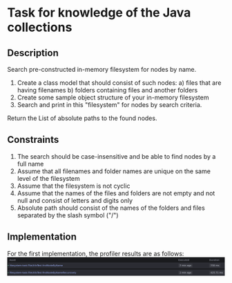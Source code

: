 # Task for knowledge of the Java collections

## Description

Search pre-constructed in-memory filesystem for nodes by name.

1. Create a class model that should consist of such nodes:
   a) files that are having filenames
   b) folders containing files and another folders
2. Create some sample object structure of your in-memory filesystem
3. Search and print in this "filesystem" for nodes by search criteria.

Return the List of absolute paths to the found nodes.

## Constraints

1. The search should be case-insensitive and be able to find nodes by a full name
2. Assume that all filenames and folder names are unique on the same level of the filesystem
3. Assume that the filesystem is not cyclic
4. Assume that the names of the files and folders are not empty and not null and consist of letters
   and digits only
5. Absolute path should consist of the names of the folders and files separated by the slash symbol
   ("/")

## Implementation

For the first implementation, the profiler results are as follows:
![img.png](img.png)

